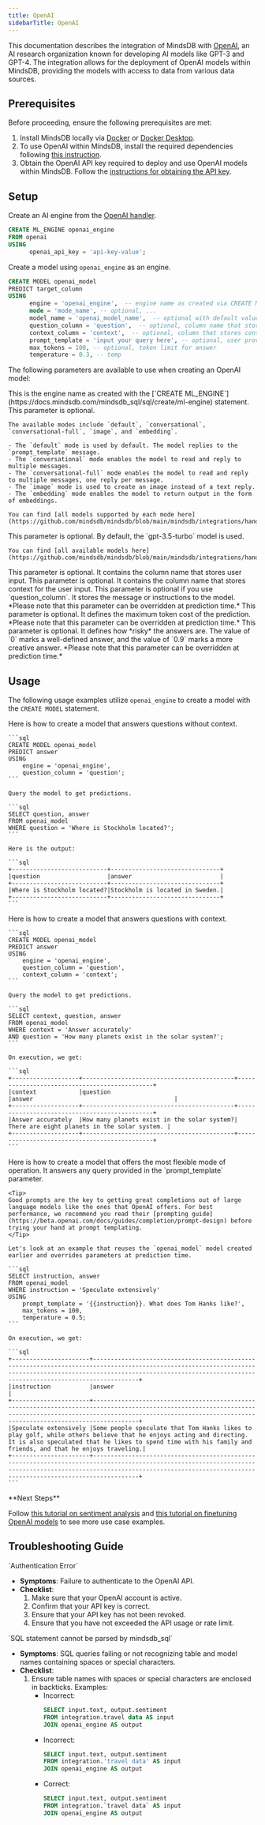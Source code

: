 ```yaml
---
title: OpenAI
sidebarTitle: OpenAI
---
```


This documentation describes the integration of MindsDB with [OpenAI](https://openai.com/), an AI research organization known for developing AI models like GPT-3 and GPT-4.
The integration allows for the deployment of OpenAI models within MindsDB, providing the models with access to data from various data sources.

## Prerequisites

Before proceeding, ensure the following prerequisites are met:

1. Install MindsDB locally via [Docker](https://docs.mindsdb.com/setup/self-hosted/docker) or [Docker Desktop](https://docs.mindsdb.com/setup/self-hosted/docker-desktop).
2. To use OpenAI within MindsDB, install the required dependencies following [this instruction](/setup/self-hosted/docker#install-dependencies).
3. Obtain the OpenAI API key required to deploy and use OpenAI models within MindsDB. Follow the [instructions for obtaining the API key](https://help.openai.com/en/articles/4936850-where-do-i-find-my-secret-api-key).

## Setup

Create an AI engine from the [OpenAI handler](https://github.com/mindsdb/mindsdb/tree/main/mindsdb/integrations/handlers/openai_handler).

```sql
CREATE ML_ENGINE openai_engine
FROM openai
USING
      openai_api_key = 'api-key-value';
```

Create a model using `openai_engine` as an engine.

```sql
CREATE MODEL openai_model
PREDICT target_column
USING
      engine = 'openai_engine',  -- engine name as created via CREATE ML_ENGINE
      mode = 'mode_name', -- optional, ...
      model_name = 'openai_model_name',  -- optional with default value of gpt-3.5-turbo
      question_column = 'question',  -- optional, column name that stores user input
      context_column = 'context',  -- optional, column that stores context of the user input
      prompt_template = 'input your query here', -- optional, user provides instructions to the model here
      max_tokens = 100, -- optional, token limit for answer
      temperature = 0.3, -- temp

```

The following parameters are available to use when creating an OpenAI model:

<AccordionGroup>

  <Accordion title="engine">
    This is the engine name as created with the [`CREATE ML_ENGINE`](https://docs.mindsdb.com/mindsdb_sql/sql/create/ml-engine) statement.
  </Accordion>

  <Accordion title="mode">
    This parameter is optional.

    The available modes include `default`, `conversational`, `conversational-full`, `image`, and `embedding`.

    - The `default` mode is used by default. The model replies to the `prompt_template` message.
    - The `conversational` mode enables the model to read and reply to multiple messages.
    - The `conversational-full` mode enables the model to read and reply to multiple messages, one reply per message.
    - The `image` mode is used to create an image instead of a text reply.
    - The `embedding` mode enables the model to return output in the form of embeddings.

    You can find [all models supported by each mode here](https://github.com/mindsdb/mindsdb/blob/main/mindsdb/integrations/handlers/openai_handler/constants.py).
  </Accordion>

  <Accordion title="model_name">
    This parameter is optional. By default, the `gpt-3.5-turbo` model is used.

    You can find [all available models here](https://github.com/mindsdb/mindsdb/blob/main/mindsdb/integrations/handlers/openai_handler/constants.py).
  </Accordion>

  <Accordion title="question_column">
    This parameter is optional. It contains the column name that stores user input.
  </Accordion>

  <Accordion title="context_column">
    This parameter is optional. It contains the column name that stores context for the user input.
  </Accordion>

  <Accordion title="prompt_template">
    This parameter is optional if you use `question_column`. It stores the message or instructions to the model. *Please note that this parameter can be overridden at prediction time.*
  </Accordion>

  <Accordion title="max_tokens">
    This parameter is optional. It defines the maximum token cost of the prediction. *Please note that this parameter can be overridden at prediction time.*
  </Accordion>

  <Accordion title="temperature">
    This parameter is optional. It defines how *risky* the answers are. The value of `0` marks a well-defined answer, and the value of `0.9` marks a more creative answer. *Please note that this parameter can be overridden at prediction time.*
  </Accordion>
</AccordionGroup>

## Usage

The following usage examples utilize `openai_engine` to create a model with the `CREATE MODEL` statement.

<AccordionGroup>

  <Accordion title="Answering questions without context">
    Here is how to create a model that answers questions without context.

    ```sql
    CREATE MODEL openai_model
    PREDICT answer
    USING
        engine = 'openai_engine',
        question_column = 'question';
    ```

    Query the model to get predictions.

    ```sql
    SELECT question, answer
    FROM openai_model
    WHERE question = 'Where is Stockholm located?';
    ```

    Here is the output:

    ```sql
    +---------------------------+-------------------------------+
    |question                   |answer                         |
    +---------------------------+-------------------------------+
    |Where is Stockholm located?|Stockholm is located in Sweden.|
    +---------------------------+-------------------------------+
    ```
  </Accordion>

  <Accordion title="Answering questions with context">
    Here is how to create a model that answers questions with context.

    ```sql
    CREATE MODEL openai_model
    PREDICT answer
    USING
        engine = 'openai_engine',
        question_column = 'question',
        context_column = 'context';
    ```

    Query the model to get predictions.

    ```sql
    SELECT context, question, answer
    FROM openai_model
    WHERE context = 'Answer accurately'
    AND question = 'How many planets exist in the solar system?';
    ```

    On execution, we get:

    ```sql
    +-------------------+-------------------------------------------+----------------------------------------------+
    |context            |question                                   |answer                                        |
    +-------------------+-------------------------------------------+----------------------------------------------+
    |Answer accurately  |How many planets exist in the solar system?| There are eight planets in the solar system. |
    +-------------------+-------------------------------------------+----------------------------------------------+
    ```
  </Accordion>

  <Accordion title="Prompt completion">
    Here is how to create a model that offers the most flexible mode of operation. It answers any query provided in the `prompt_template` parameter.

    <Tip>
    Good prompts are the key to getting great completions out of large language models like the ones that OpenAI offers. For best performance, we recommend you read their [prompting guide](https://beta.openai.com/docs/guides/completion/prompt-design) before trying your hand at prompt templating.
    </Tip>

    Let's look at an example that reuses the `openai_model` model created earlier and overrides parameters at prediction time.

    ```sql
    SELECT instruction, answer
    FROM openai_model
    WHERE instruction = 'Speculate extensively'
    USING
        prompt_template = '{{instruction}}. What does Tom Hanks like?',
        max_tokens = 100,
        temperature = 0.5;
    ```

    On execution, we get:

    ```sql
    +----------------------+-------------------------------------------------------------------------------------------------------------------------------------------------------------------------------------------------------------------------------+
    |instruction           |answer                                                                                                                                                                                                                         |
    +----------------------+-------------------------------------------------------------------------------------------------------------------------------------------------------------------------------------------------------------------------------+
    |Speculate extensively |Some people speculate that Tom Hanks likes to play golf, while others believe that he enjoys acting and directing. It is also speculated that he likes to spend time with his family and friends, and that he enjoys traveling.|
    +----------------------+-------------------------------------------------------------------------------------------------------------------------------------------------------------------------------------------------------------------------------+
    ```
  </Accordion>
</AccordionGroup>

<Tip>
**Next Steps**

Follow [this tutorial on sentiment analysis](/use-cases/data_enrichment/sentiment-analysis-inside-mysql-with-openai) and [this tutorial on finetuning OpenAI models](/use-cases/automated_finetuning/openai) to see more use case examples.
</Tip>

## Troubleshooting Guide

<Warning>
`Authentication Error`

* **Symptoms**: Failure to authenticate to the OpenAI API.
* **Checklist**:
    1. Make sure that your OpenAI account is active.
    2. Confirm that your API key is correct.
    3. Ensure that your API key has not been revoked.
    4. Ensure that you have not exceeded the API usage or rate limit.
</Warning>

<Warning>
`SQL statement cannot be parsed by mindsdb_sql`

* **Symptoms**: SQL queries failing or not recognizing table and model names containing spaces or special characters.
* **Checklist**:
    1. Ensure table names with spaces or special characters are enclosed in backticks.
    Examples:
        * Incorrect:
            ```sql
            SELECT input.text, output.sentiment
            FROM integration.travel data AS input
            JOIN openai_engine AS output
            ```
        * Incorrect: 
            ```sql
            SELECT input.text, output.sentiment
            FROM integration.'travel data' AS input
            JOIN openai_engine AS output
            ```
        * Correct:  
            ```sql 
            SELECT input.text, output.sentiment
            FROM integration.`travel data` AS input
            JOIN openai_engine AS output
            ```
</Warning>